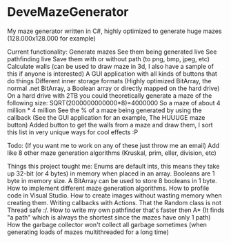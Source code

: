 DeveMazeGenerator
=================

My maze generator written in C#, highly optimized to generate huge mazes (128.000x128.000 for example)

Current functionality:
Generate mazes
See them being generated live
See pathfinding live
Save them with or without path (to png, bmp, jpeg, etc)
Calculate walls (can be used to draw maze in 3d, I also have a sample of this if anyone is interested)
A GUI application with all kinds of buttons that do things
Different inner storage formats (Highly optimized BitArray, the normal .net BitArray, a Boolean array or directly mapped on the hard drive)
On a hard drive with 2TB you could theoretically generate a maze of the following size:
SQRT(2000000000000*8)=4000000
So a maze of about 4 million * 4 million
See the % of a maze being generated by using the callback (See the GUI application for an example, The HUUUGE maze button)
Added button to get the walls from a maze and draw them, I sort this list in very unique ways for cool effects :P

Todo: (If you want me to work on any of these just throw me an email)
Add like 8 other maze generation algorithms (Kruskal, prim, eller, division, etc)

Things this project tought me:
Enums are default ints, this means they take up 32-bit (or 4 bytes) in memory when placed in an array.
Booleans are 1 byte in memory size.
A BitArray can be used to store 8 booleans in 1 byte.
How to implement different maze generation algorithms.
How to profile code in Visual Studio.
How to create images without wasting memory when creating them.
Writing callbacks with Actions.
That the Random class is not Thread safe :/.
How to write my own pathfinder that's faster then A* (It finds "a path" which is always the shortest since the mazes have only 1 path)
How the garbage collector won't collect all garbage sometimes (when generating loads of mazes multithreaded for a long time)